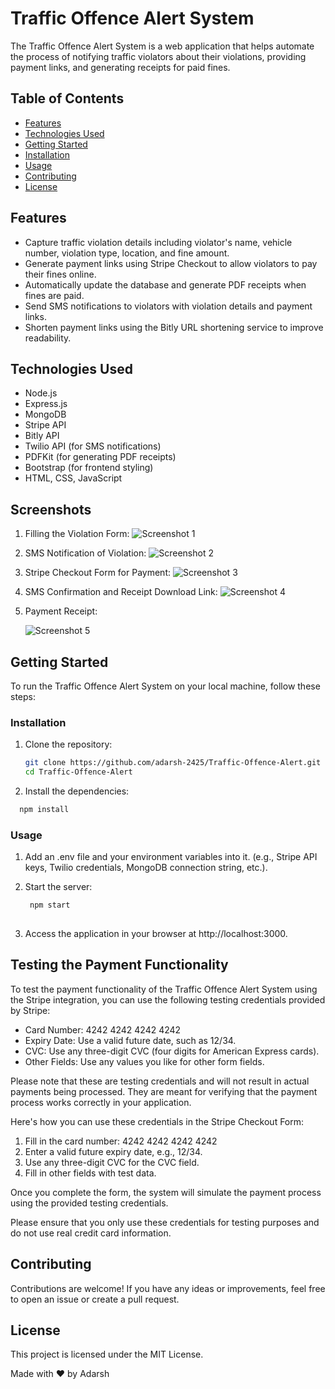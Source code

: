 # Traffic Offence Alert System

The Traffic Offence Alert System is a web application that helps automate the process of notifying traffic violators about their violations, providing payment links, and generating receipts for paid fines.

## Table of Contents
- [Features](#features)
- [Technologies Used](#technologies-used)
- [Getting Started](#getting-started)
- [Installation](#installation)
- [Usage](#usage)
- [Contributing](#contributing)
- [License](#license)

## Features

- Capture traffic violation details including violator's name, vehicle number, violation type, location, and fine amount.
- Generate payment links using Stripe Checkout to allow violators to pay their fines online.
- Automatically update the database and generate PDF receipts when fines are paid.
- Send SMS notifications to violators with violation details and payment links.
- Shorten payment links using the Bitly URL shortening service to improve readability.

## Technologies Used

- Node.js
- Express.js
- MongoDB
- Stripe API
- Bitly API
- Twilio API (for SMS notifications)
- PDFKit (for generating PDF receipts)
- Bootstrap (for frontend styling)
- HTML, CSS, JavaScript

## Screenshots

1. Filling the Violation Form:
   ![Screenshot 1](public/screenshots/form.PNG)

2. SMS Notification of Violation:
   ![Screenshot 2](public/screenshots/SMS1.jpg)

3. Stripe Checkout Form for Payment:
   ![Screenshot 3](public/screenshots/stripe_checkout.PNG)

4. SMS Confirmation and Receipt Download Link:
   ![Screenshot 4](public/screenshots/SMS2.jpg)

5. Payment Receipt:
    
   ![Screenshot 5](public/screenshots/receipt.PNG)


## Getting Started

To run the Traffic Offence Alert System on your local machine, follow these steps:

### Installation

1. Clone the repository:

   ```bash
   git clone https://github.com/adarsh-2425/Traffic-Offence-Alert.git
   cd Traffic-Offence-Alert


2. Install the dependencies:

```bash
  npm install

```
### Usage

1. Add an .env file and  your environment variables into it. (e.g., Stripe API keys, Twilio credentials, MongoDB connection string, etc.).
  
2. Start the server:

   ```bash
    npm start
    
3. Access the application in your browser at http://localhost:3000.

## Testing the Payment Functionality

To test the payment functionality of the Traffic Offence Alert System using the Stripe integration, you can use the following testing credentials provided by Stripe:

- Card Number: 4242 4242 4242 4242
- Expiry Date: Use a valid future date, such as 12/34.
- CVC: Use any three-digit CVC (four digits for American Express cards).
- Other Fields: Use any values you like for other form fields.

Please note that these are testing credentials and will not result in actual payments being processed. They are meant for verifying that the payment process works correctly in your application.

Here's how you can use these credentials in the Stripe Checkout Form:

1. Fill in the card number: 4242 4242 4242 4242
2. Enter a valid future expiry date, e.g., 12/34.
3. Use any three-digit CVC for the CVC field.
4. Fill in other fields with test data.

Once you complete the form, the system will simulate the payment process using the provided testing credentials.

Please ensure that you only use these credentials for testing purposes and do not use real credit card information.


## Contributing
Contributions are welcome! If you have any ideas or improvements, feel free to open an issue or create a pull request.

## License
This project is licensed under the MIT License.

Made with ❤️ by Adarsh